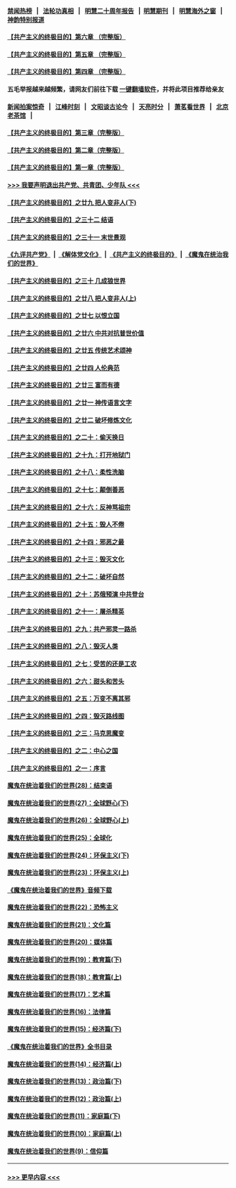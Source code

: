 #### [禁闻热榜](热点新闻.md?=0)  &nbsp;&nbsp;|&nbsp;&nbsp; [法轮功真相](https://github.com/gfw-breaker/truth/blob/master/README.md?=0) &nbsp;&nbsp;|&nbsp;&nbsp; [明慧二十周年报告](https://github.com/gfw-breaker/mh-reports/blob/master/README.md?=0) &nbsp;&nbsp;|&nbsp;&nbsp;[明慧期刊](https://github.com/gfw-breaker/mh-qikan) &nbsp;&nbsp;|&nbsp;&nbsp; [明慧海外之窗](https://github.com/gfw-breaker/mh-news/blob/master/README.md?=0) &nbsp;&nbsp;|&nbsp;&nbsp; [神韵特别报道](https://github.com/gfw-breaker/mh-news/blob/master/shenyun.md?=0)
#### [【共产主义的终极目的】第六章 （完整版）](../pages/nsc422/n11428913.md?t=03010632) 
#### [【共产主义的终极目的】第五章 （完整版）](../pages/nsc422/n11428912.md?t=03010632) 
#### [【共产主义的终极目的】第四章 （完整版）](../pages/nsc422/n11428907.md?t=03010632) 
#### 五毛举报越来越频繁，请网友们前往下载 [一键翻墙软件](https://github.com/gfw-breaker/ssr-accounts)，并将此项目推荐给亲友
#### [新闻拍案惊奇](https://github.com/gfw-breaker/banned-news/blob/master/pages/link4.md) &nbsp;&nbsp;|&nbsp;&nbsp; [江峰时刻](https://github.com/gfw-breaker/banned-news/blob/master/pages/link4.md) &nbsp;&nbsp;|&nbsp;&nbsp; [文昭谈古论今](https://github.com/gfw-breaker/banned-news/blob/master/pages/link4.md) &nbsp;&nbsp;|&nbsp;&nbsp; [天亮时分](https://github.com/gfw-breaker/banned-news/blob/master/pages/link4.md) &nbsp;&nbsp;|&nbsp;&nbsp; [萧茗看世界](https://github.com/gfw-breaker/banned-news/blob/master/pages/link4.md) &nbsp;&nbsp;|&nbsp;&nbsp; [北京老茶馆](https://github.com/gfw-breaker/banned-news/blob/master/pages/link4.md) &nbsp;&nbsp;|&nbsp;&nbsp; 
#### [【共产主义的终极目的】第三章（完整版）](../pages/nsc422/n11428848.md?t=03010632) 
#### [【共产主义的终极目的】第二章（完整版）](../pages/nsc422/n11428831.md?t=03010632) 
#### [【共产主义的终极目的】第一章（完整版）](../pages/nsc422/n11417651.md?t=03010632) 
#### [>>> 我要声明退出共产党、共青团、少年队 <<<](https://github.com/begood0513/goodnews/blob/master/quit/letter.md) 
#### [【共产主义的终极目的】之廿九 把人变非人(下)](../pages/nsc422/n11344140.md?t=03010632) 
#### [【共产主义的终极目的】之三十二 结语](../pages/nsc422/n11360535.md?t=03010632) 
#### [【共产主义的终极目的】之三十一 末世景观](../pages/nsc422/n11351129.md?t=03010632) 
#### [《九评共产党》](https://github.com/begood0513/9ping.md/blob/master/README.md) &nbsp;|&nbsp; [《解体党文化》](../../../../jtdwh.md/blob/master/README.md)  &nbsp;|&nbsp; [《共产主义的终极目的》](../../../../gczydzjmd.md/blob/master/README.md) &nbsp;|&nbsp; [《魔鬼在统治我们的世界》](../../../../mgztzwmdsj.md/blob/master/README.md) 
#### [【共产主义的终极目的】之三十 几成狼世界](../pages/nsc422/n11348280.md?t=03010632) 
#### [【共产主义的终极目的】之廿八 把人变非人(上)](../pages/nsc422/n11340492.md?t=03010632) 
#### [【共产主义的终极目的】之廿七 以恨立国](../pages/nsc422/n11336944.md?t=03010632) 
#### [【共产主义的终极目的】之廿六 中共对抗普世价值](../pages/nsc422/n11324785.md?t=03010632) 
#### [【共产主义的终极目的】之廿五 传统艺术颂神](../pages/nsc422/n11296396.md?t=03010632) 
#### [【共产主义的终极目的】之廿四 人伦典范](../pages/nsc422/n11296397.md?t=03010632) 
#### [【共产主义的终极目的】之廿三 富而有德](../pages/nsc422/n11283598.md?t=03010632) 
#### [【共产主义的终极目的】之廿一 神传语言文字](../pages/nsc422/n11263265.md?t=03010632) 
#### [【共产主义的终极目的】之廿二 破坏修炼文化](../pages/nsc422/n11245728.md?t=03010632) 
#### [【共产主义的终极目的】之二十：偷天换日](../pages/nsc422/n11238846.md?t=03010632) 
#### [【共产主义的终极目的】之十九：打开地狱门](../pages/nsc422/n11206376.md?t=03010632) 
#### [【共产主义的终极目的】之十八：柔性洗脑](../pages/nsc422/n11199994.md?t=03010632) 
#### [【共产主义的终极目的】之十七：颠倒善恶](../pages/nsc422/n11179782.md?t=03010632) 
#### [【共产主义的终极目的】之十六：反神骂祖宗](../pages/nsc422/n11166798.md?t=03010632) 
#### [【共产主义的终极目的】之十五：毁人不倦](../pages/nsc422/n11166792.md?t=03010632) 
#### [【共产主义的终极目的】之十四：邪恶之最](../pages/nsc422/n11150249.md?t=03010632) 
#### [【共产主义的终极目的】之十三：毁灭文化](../pages/nsc422/n11135227.md?t=03010632) 
#### [【共产主义的终极目的】之十二：破坏自然](../pages/nsc422/n11135214.md?t=03010632) 
#### [【共产主义的终极目的】之十：苏俄预演 中共登台](../pages/nsc422/n11118424.md?t=03010632) 
#### [【共产主义的终极目的】之十一：屠杀精英](../pages/nsc422/n11118442.md?t=03010632) 
#### [【共产主义的终极目的】之九：共产邪灵一路杀](../pages/nsc422/n11114139.md?t=03010632) 
#### [【共产主义的终极目的】之八：毁灭人类](../pages/nsc422/n11108503.md?t=03010632) 
#### [【共产主义的终极目的】之七：受苦的还是工农](../pages/nsc422/n11101809.md?t=03010632) 
#### [【共产主义的终极目的】之六：甜头和苦头](../pages/nsc422/n11096971.md?t=03010632) 
#### [【共产主义的终极目的】之五：万变不离其邪](../pages/nsc422/n11091285.md?t=03010632) 
#### [【共产主义的终极目的】之四：毁灭路线图](../pages/nsc422/n11086284.md?t=03010632) 
#### [【共产主义的终极目的】之三：马克思魔变](../pages/nsc422/n11061941.md?t=03010632) 
#### [【共产主义的终极目的】之二：中心之国](../pages/nsc422/n11047728.md?t=03010632) 
#### [【共产主义的终极目的】之一：序言](../pages/nsc422/n11086077.md?t=03010632) 
#### [魔鬼在统治着我们的世界(28)：结束语](../pages/nsc422/n10936246.md?t=03010632) 
#### [魔鬼在统治着我们的世界(27)：全球野心(下)](../pages/nsc422/n10928319.md?t=03010632) 
#### [魔鬼在统治着我们的世界(26)：全球野心(上)](../pages/nsc422/n10900318.md?t=03010632) 
#### [魔鬼在统治着我们的世界(25)：全球化](../pages/nsc422/n10788205.md?t=03010632) 
#### [魔鬼在统治着我们的世界(24)：环保主义(下)](../pages/nsc422/n10695307.md?t=03010632) 
#### [魔鬼在统治着我们的世界(23)：环保主义(上)](../pages/nsc422/n10688613.md?t=03010632) 
#### [《魔鬼在统治着我们的世界》音频下载](../pages/nsc422/n10635553.md?t=03010632) 
#### [魔鬼在统治着我们的世界(22)：恐怖主义](../pages/nsc422/n10614727.md?t=03010632) 
#### [魔鬼在统治着我们的世界(21)：文化篇](../pages/nsc422/n10597706.md?t=03010632) 
#### [魔鬼在统治着我们的世界(20)：媒体篇](../pages/nsc422/n10586579.md?t=03010632) 
#### [魔鬼在统治着我们的世界(19)：教育篇(下)](../pages/nsc422/n10564808.md?t=03010632) 
#### [魔鬼在统治着我们的世界(18)：教育篇(上)](../pages/nsc422/n10526970.md?t=03010632) 
#### [魔鬼在统治着我们的世界(17)：艺术篇](../pages/nsc422/n10499093.md?t=03010632) 
#### [魔鬼在统治着我们的世界(16)：法律篇](../pages/nsc422/n10485969.md?t=03010632) 
#### [魔鬼在统治着我们的世界(15)：经济篇(下)](../pages/nsc422/n10469975.md?t=03010632) 
#### [《魔鬼在统治着我们的世界》全书目录](../pages/nsc422/n10464261.md?t=03010632) 
#### [魔鬼在统治着我们的世界(14)：经济篇(上)](../pages/nsc422/n10457370.md?t=03010632) 
#### [魔鬼在统治着我们的世界(13)：政治篇(下)](../pages/nsc422/n10448270.md?t=03010632) 
#### [魔鬼在统治着我们的世界(12)：政治篇(上)](../pages/nsc422/n10444576.md?t=03010632) 
#### [魔鬼在统治着我们的世界(11)：家庭篇(下)](../pages/nsc422/n10440961.md?t=03010632) 
#### [魔鬼在统治着我们的世界(10)：家庭篇(上)](../pages/nsc422/n10435448.md?t=03010632) 
#### [魔鬼在统治着我们的世界(9)：信仰篇](../pages/nsc422/n10432159.md?t=03010632) 

----
#### [ >>> 更早内容 <<< ](../indexes/nsc422-earlier.md)
